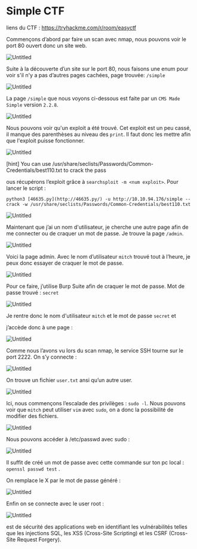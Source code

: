 # Simple CTF

liens du CTF : https://tryhackme.com/r/room/easyctf

Commençons d’abord par faire un scan avec nmap, nous pouvons voir le port 80 ouvert donc un site web.

![Untitled](https://github.com/ellidaan/Tryhackme/blob/main/Simple%20CTF/assets/Untitled.png)

Suite à la découverte d’un site sur le port 80, nous faisons une enum 
pour voir s'il n'y a pas d’autres pages cachées, page trouvée:  `/simple`

![Untitled](https://github.com/ellidaan/Tryhackme/blob/main/Simple%20CTF/assets/Untitled2.png)

La page `/simple` que nous voyons ci-dessous est faite par un `CMS Made Simple` version `2.2.8`.

![Untitled](https://github.com/ellidaan/Tryhackme/blob/main/Simple%20CTF/assets/Untitled3.png)

Nous pouvons voir qu'un exploit a été trouvé. Cet exploit est un peu cassé, il manque des parenthèses au niveau des `print`. Il faut donc les mettre afin que l'exploit puisse fonctionner.

![Untitled](https://github.com/ellidaan/Tryhackme/blob/main/Simple%20CTF/assets/Untitled4.png)

[hint] You can use /usr/share/seclists/Passwords/Common-Credentials/best110.txt to crack the pass

ous récupérons l’exploit grâce à `searchsploit -m <num exploit>`. Pour lancer le script :

`python3 [46635.py](http://46635.py/) -u http://10.10.94.176/simple --crack -w /usr/share/seclists/Passwords/Common-Credentials/best110.txt`

![Untitled](https://github.com/ellidaan/Tryhackme/blob/main/Simple%20CTF/assets/Untitled5.png)

Maintenant que j’ai un nom d'utilisateur, je cherche une autre page afin de me connecter ou de craquer un mot de passe. Je trouve la page `/admin`.

![Untitled](https://github.com/ellidaan/Tryhackme/blob/main/Simple%20CTF/assets/Untitled6.png)

Voici la page admin. Avec le nom d’utilisateur `mitch` trouvé tout à l’heure, je peux donc essayer de craquer le mot de passe.

![Untitled](https://github.com/ellidaan/Tryhackme/blob/main/Simple%20CTF/assets/Untitled7.png)

Pour ce faire, j’utilise Burp Suite afin de craquer le mot de passe. Mot de passe trouvé : `secret`

![Untitled](https://github.com/ellidaan/Tryhackme/blob/main/Simple%20CTF/assets/Untitled8.png)

Je rentre donc le nom d'utilisateur `mitch` et le mot de passe `secret` et 

j’accède donc à une page :

![Untitled](https://github.com/ellidaan/Tryhackme/blob/main/Simple%20CTF/assets/Untitled9.png)

Comme nous l’avons vu lors du scan nmap, le service SSH tourne sur le port 2222. On s’y connecte :

![Untitled](https://github.com/ellidaan/Tryhackme/blob/main/Simple%20CTF/assets/Untitled10.png)

On trouve un fichier `user.txt` ansi qu’un autre user.

![Untitled](https://github.com/ellidaan/Tryhackme/blob/main/Simple%20CTF/assets/Untitled11.png)

Ici, nous commençons l’escalade des privilèges : `sudo -l`. Nous pouvons voir que `mitch` peut utiliser `vim` avec `sudo`, on a donc la possibilité de modifier des fichiers.

![Untitled](https://github.com/ellidaan/Tryhackme/blob/main/Simple%20CTF/assets/Untitled12.png)

Nous pouvons accéder à /etc/passwd avec sudo :

![Untitled](https://github.com/ellidaan/Tryhackme/blob/main/Simple%20CTF/assets/Untitled13.png)

Il suffit de créé un mot de passe avec cette commande sur ton pc local :  `openssl passwd test` .

On remplace le X par le mot de passe généré : 

![Untitled](https://github.com/ellidaan/Tryhackme/blob/main/Simple%20CTF/assets/Untitled14.png)

Enfin on se connecte avec le user root :

![Untitled](https://github.com/ellidaan/Tryhackme/blob/main/Simple%20CTF/assets/Untitled15.png)

est de sécurité des applications web en identifiant les vulnérabilités telles que les injections SQL, les XSS (Cross-Site Scripting) et les CSRF (Cross-Site Request Forgery).
